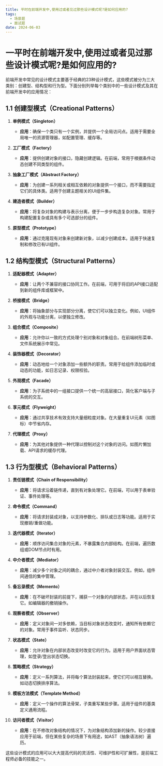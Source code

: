 ```yaml
---
title: 平时在前端开发中,使用过或者见过那些设计模式呢?是如何应用的?
tags:
  - 场景题
  - 面试题
date: 2024-06-03
---
```

# 一平时在前端开发中,使用过或者见过那些设计模式呢?是如何应用的?

前端开发中常见的设计模式主要基于经典的23种设计模式，这些模式被分为三大类别：创建型、结构型和行为型。下面分别列举每个类别中的一些设计模式及其在前端开发中的应用情况：

## 1.1 创建型模式（Creational Patterns）

1. **单例模式（Singleton）**
    
    - **应用**：确保一个类只有一个实例，并提供一个全局访问点。适用于需要全局唯一的资源管理器，如配置管理、缓存等。
2. **工厂模式（Factory）**
    
    - **应用**：提供创建对象的接口，隐藏创建逻辑。在前端，常用于根据条件动态创建不同类型的组件。
3. **抽象工厂模式（Abstract Factory）**
    
    - **应用**：为创建一系列相关或相互依赖的对象提供一个接口，而不需要指定它们的具体类。适用于创建主题相关的UI组件集。
4. **建造者模式（Builder）**
    
    - **应用**：将复杂对象的构建与表示分离，便于一步步构造复杂对象。常用于构建配置复杂或具有多个可选部分的组件。
5. **原型模式（Prototype）**
    
    - **应用**：通过克隆现有对象来创建新对象，以减少创建成本。适用于快速复制和修改已有UI组件。

## 1.2 结构型模式（Structural Patterns）

1. **适配器模式（Adapter）**
    
    - **应用**：让两个不兼容的接口协同工作。在前端，可用于将旧的API接口适配到新的组件库或框架中。
2. **桥接模式（Bridge）**
    
    - **应用**：将抽象部分与实现部分分离，使它们可以独立变化。例如，UI组件的外观与功能分离，以便独立修改。
3. **组合模式（Composite）**
    
    - **应用**：允许你以一致的方式处理个别对象和对象组合。在前端树形菜单、文件系统展示中常见。
4. **装饰器模式（Decorator）**
    
    - **应用**：动态地给一个对象添加一些额外的职责。常用于给组件添加临时或动态的功能，如日志记录、权限校验。
5. **外观模式（Facade）**
    
    - **应用**：为子系统中的一组接口提供一个统一的高层接口，简化客户端与子系统的交互。
6. **享元模式（Flyweight）**
    
    - **应用**：通过共享技术有效支持大量细粒度对象。在大量重复UI元素（如图标）中节省内存。
7. **代理模式（Proxy）**
    
    - **应用**：为其他对象提供一种代理以控制对这个对象的访问。如图片懒加载、API请求的缓存代理。

## 1.3 行为型模式（Behavioral Patterns）

1. **责任链模式（Chain of Responsibility）**
    
    - **应用**：将请求沿着链传递，直到有对象处理它。在前端，可以用于表单验证、事件处理等。
2. **命令模式（Command）**
    
    - **应用**：将请求封装成对象，以支持参数化、排队或日志等功能。适用于实现撤销/重做功能。
3. **迭代器模式（Iterator）**
    
    - **应用**：顺序访问集合对象的元素，不暴露集合内部结构。在前端，遍历数组或DOM节点时有用。
4. **中介者模式（Mediator）**
    
    - **应用**：减少多个对象之间的耦合，通过中介者对象封装交互。例如，组件间通信的集中管理。
5. **备忘录模式（Memento）**
    
    - **应用**：在不破坏封装的前提下，捕获一个对象的内部状态，并在以后恢复它。如编辑器的撤销操作。
6. **观察者模式（Observer）**
    
    - **应用**：定义对象间一对多依赖，当目标对象状态改变时，通知所有依赖它的对象。常用于事件监听、状态同步。
7. **状态模式（State）**
    
    - **应用**：允许对象在内部状态改变时改变它的行为。适用于用户界面状态管理，如登录/登出状态切换。
8. **策略模式（Strategy）**
    
    - **应用**：定义一系列算法，并将每个算法封装起来，使它们可以相互替换。如动态切换排序算法。
9. **模板方法模式（Template Method）**
    
    - **应用**：定义一个操作的算法骨架，子类重写某些步骤。适用于组件的基类定义通用流程。
10. **访问者模式（Visitor）**
    
    - **应用**：在不修改对象结构的情况下，为对象结构添加新的操作。较少直接应用于前端，但在某些复杂的场景下有用途，如AST（抽象语法树）遍历。

这些设计模式的应用可以大大提高代码的灵活性、可维护性和可扩展性，是前端工程师必备的技能之一。